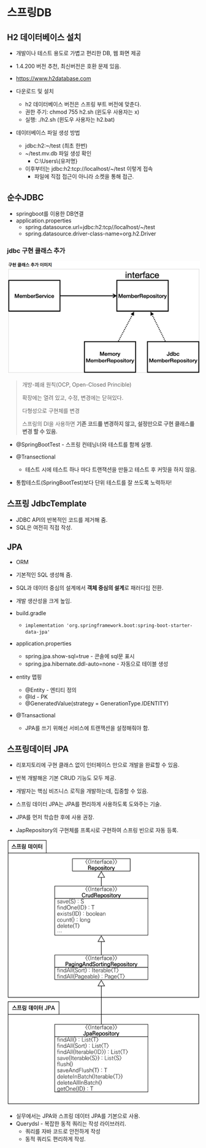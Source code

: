 # 스프링DB

## H2 데이터베이스 설치

- 개발이나 테스트 용도로 가볍고 편리한 DB, 웹 화면 제공
- 1.4.200 버전 추천, 최신버전은 호환 문제 있음.

- https://www.h2database.com
- 다운로드 및 설치
  - h2 데이터베이스 버전은 스프링 부트 버전에 맞춘다.
  - 권한 주기: chmod 755 h2.sh (윈도우 사용자는 x)
  - 실행: ./h2.sh (윈도우 사용자는 h2.bat)
- 데이터베이스 파일 생성 방법
  - jdbc:h2:~/test (최초 한번)
  - ~/test.mv.db 파일 생성 확인
    - C:\Users\\{유저명}
  - 이후부터는 jdbc:h2:tcp://localhost/~/test 이렇게 접속
    - 파일에 직접 접근이 아니라 소켓을 통해 접근.

## 순수JDBC

- springboot를 이용한 DB연결
- application.properties
  - spring.datasource.url=jdbc:h2:tcp//localhost/~/test
  - spring.datasource.driver-class-name=org.h2.Driver

### jdbc 구현 클래스 추가

![jdbcRepository](images/jdbcRepository.png)

> 개방-폐쇄 원칙(OCP, Open-Closed Princible)
>
> 확장에는 열려 있고, 수정, 변경에는 닫혀있다.
>
> 다형성으로 구현체를 변경
>
> 스프링의 DI을 사용하면 **기존 코드를 변경하지 않고, 설정만으로 구현 클래스를 변경 할 수 있음.**

- @SpringBootTest - 스프링 컨테닝너와 테스트를 함께 실행.
- @Transectional

  - 테스트 시에 테스트 하나 마다 트랜잭션을 만들고 테스트 후 커밋을 하지 않음.

- 통합테스트(SpringBootTest)보다 단위 테스트를 잘 쓰도록 노력하자!

## 스프링 JdbcTemplate

- JDBC API의 반복적인 코드를 제거해 줌.
- SQL은 여전히 직접 작성.

## JPA

- ORM
- 기본적인 SQL 생성해 줌.
- SQL과 데이터 중심의 설계에서 **객체 중심의 설계**로 패러다임 전환.
- 개발 생산성을 크게 높임.

- build.gradle

  - `implementation 'org.springframework.boot:spring-boot-starter-data-jpa'`

- application.properties

  - spring.jpa.show-sql=true - 콘솔에 sql문 표시
  - spring.jpa.hibernate.ddl-auto=none - 자동으로 테이블 생성

- entity 맵핑

  - @Entity - 엔티티 정의
  - @Id - PK
  - @GeneratedValue(strategy = GenerationType.IDENTITY)

- @Transactional
  - JPA를 쓰기 위해선 서비스에 트랜잭션을 설정해줘야 함.

## 스프링데이터 JPA

- 리포지토리에 구현 클래스 없이 인터페이스 만으로 개발을 완료할 수 있음.
- 반복 개발해온 기본 CRUD 기능도 모두 제공.
- 개발자는 핵심 비즈니스 로직을 개발하는데, 집중할 수 있음.

- 스프링 데이터 JPA는 JPA를 편리하게 사용하도록 도와주는 기술.
- JPA를 먼저 학습한 후에 사용 권장.

- JapRepository의 구현체를 프록시로 구현하여 스프링 빈으로 자동 등록.

![SpringDataJPA](images/SpringDataJPA.png)

- 실무에서는 JPA와 스프링 데이터 JPA를 기본으로 사용.
- Querydsl - 복잡한 동적 쿼리는 작성 라이브러리.
  - 쿼리를 자바 코드로 안전하게 작성
  - 동적 쿼리도 편리하게 작성.
